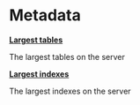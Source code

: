 # Metadata

**[Largest tables](LargestTables.md)**

The largest tables on the server

**[Largest indexes](LargestIndexes.md)**

The largest indexes on the server

